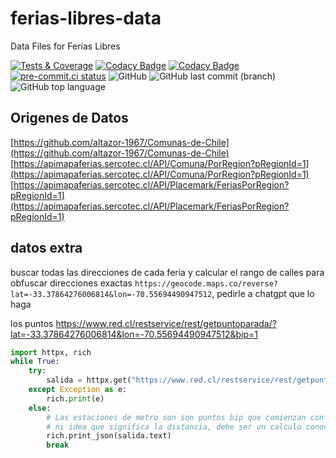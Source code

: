 # ferias-libres-data

Data Files for Ferias Libres

[![Tests & Coverage](https://github.com/mariofix/ferias-libres-data/actions/workflows/Tests.yml/badge.svg?branch=main)](https://github.com/mariofix/ferias-libres-data/actions/workflows/Tests.yml)
[![Codacy Badge](https://app.codacy.com/project/badge/Grade/c744545bcd4e419abbbf931781b64346)](https://app.codacy.com/gh/mariofix/ferias-libres-data/dashboard?utm_source=gh&utm_medium=referral&utm_content=&utm_campaign=Badge_grade)
[![Codacy Badge](https://app.codacy.com/project/badge/Coverage/c744545bcd4e419abbbf931781b64346)](https://app.codacy.com/gh/mariofix/ferias-libres-data/dashboard?utm_source=gh&utm_medium=referral&utm_content=&utm_campaign=Badge_coverage)
[![pre-commit.ci status](https://results.pre-commit.ci/badge/github/mariofix/ferias-libres-data/main.svg)](https://results.pre-commit.ci/latest/github/mariofix/ferias-libres-data/main)
![GitHub](https://img.shields.io/github/license/mariofix/ferias-libres-data)
![GitHub last commit (branch)](https://img.shields.io/github/last-commit/mariofix/ferias-libres-data/main)
![GitHub top language](https://img.shields.io/github/languages/top/mariofix/ferias-libres-data)

## Origenes de Datos

[https://github.com/altazor-1967/Comunas-de-Chile](https://github.com/altazor-1967/Comunas-de-Chile)
[https://apimapaferias.sercotec.cl/API/Comuna/PorRegion?pRegionId=1](https://apimapaferias.sercotec.cl/API/Comuna/PorRegion?pRegionId=1)
[https://apimapaferias.sercotec.cl/API/Placemark/FeriasPorRegion?pRegionId=1](https://apimapaferias.sercotec.cl/API/Placemark/FeriasPorRegion?pRegionId=1)

## datos extra

buscar todas las direcciones de cada feria y calcular el rango de calles para obfuscar direcciones exactas
`https://geocode.maps.co/reverse?lat=-33.37864276006814&lon=-70.55694490947512`, pedirle a chatgpt que lo haga

los puntos
https://www.red.cl/restservice/rest/getpuntoparada/?lat=-33.37864276006814&lon=-70.55694490947512&bip=1

```python
import httpx, rich
while True:
    try:
        salida = httpx.get("https://www.red.cl/restservice/rest/getpuntoparada/?lat=-33.37864276006814&lon=-70.55694490947512&bip=1",verify=False, timeout=15.0)
    except Exception as e:
        rich.print(e)
    else:
        # Las estaciones de metro son son puntos bip que comienzan con "name" : "METRO*"
        # ni idea que significa la distancia, debe ser un calculo conocido
        rich.print_json(salida.text)
        break
```

